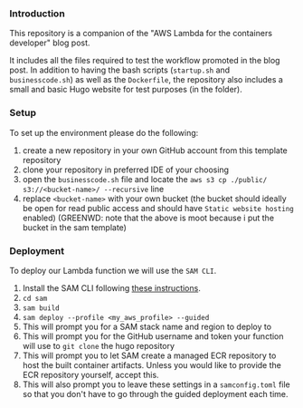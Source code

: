 ### Introduction

This repository is a companion of the "AWS Lambda for the containers developer" blog post. 

It includes all the files required to test the workflow promoted in the blog post. In addition to having the bash scripts (`startup.sh` and `businesscode.sh`) as well as the `Dockerfile`, the repository also includes a small and basic Hugo website for test purposes (in the [](./hugo_web_site) folder). 

### Setup 

To set up the environment please do the following: 

1. create a new repository in your own GitHub account from this template repository
1. clone your repository in preferred IDE of your choosing
1. open the `businesscode.sh` file and locate the `aws s3 cp ./public/ s3://<bucket-name>/ --recursive` line 
1. replace `<bucket-name>` with your own bucket (the bucket should ideally be open for read public access and should have `Static website hosting` enabled)
(GREENWD: note that the above is moot because i put the bucket in the sam template)

### Deployment

To deploy our Lambda function we will use the `SAM CLI`. 

1. Install the SAM CLI following [these instructions](https://docs.aws.amazon.com/serverless-application-model/latest/developerguide/install-sam-cli.html).
1. `cd sam`
1. `sam build`
1. `sam deploy --profile <my_aws_profile> --guided`
  1. This will prompt you for a SAM stack name and region to deploy to
  1. This will prompt you for the GitHub username and token your function will use to `git clone` the hugo repository
  1. This will prompt you to let SAM create a managed ECR repository to host the built container artifacts.  Unless you would like to provide the ECR repository yourself, accept this.
  1. This will also prompt you to leave these settings in a `samconfig.toml` file so that you don't have to go through the guided deployment each time.